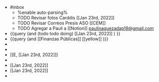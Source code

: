 - #inbox
	- %enable auto-parsing%
	- TODO Revisar fotos Carddis [[Jan 23rd, 2022]]
	- TODO Revisar Correos Presis ASO [[CEM]]
	- TODO Agregar a  Pauli a [[Notion]]  paulinaquezadap19@gmail.com
- {{query   (and (todo todo doing) [[Jan 23rd, 2022]] ) }}
- {{query (and [[Finanzas Públicas]] [[yellow]] )}}
-
-
- [[E, [[Jan 23rd, 2022]]]
-
- [[Jan 23rd, 2022]]
- [[Jan 23rd, 2022]]
-